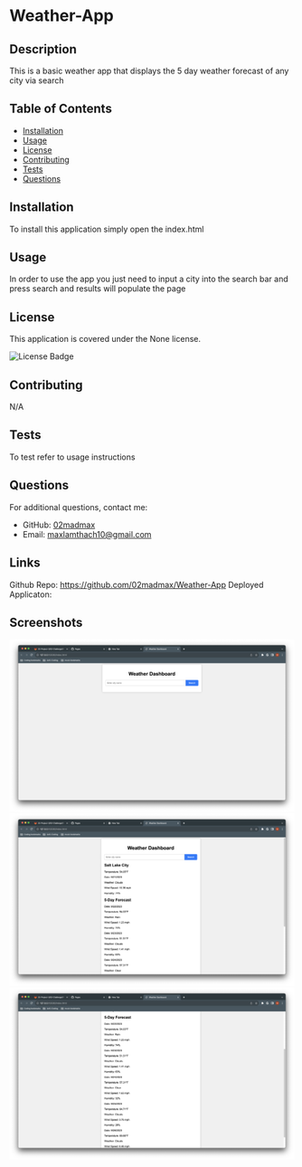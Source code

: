 # Weather-App

## Description

This is a basic weather app that displays the 5 day weather forecast of any city via search

## Table of Contents

- [Installation](#installation)
- [Usage](#usage)
- [License](#license)
- [Contributing](#contributing)
- [Tests](#tests)
- [Questions](#questions)

## Installation

To install this application simply open the index.html 

## Usage

In order to use the app you just need to input a city into the search bar and press search and results will populate the page

## License

This application is covered under the None license.

![License Badge](https://img.shields.io/badge/license-None-brightgreen)

## Contributing

N/A

## Tests

To test refer to usage instructions

## Questions

For additional questions, contact me:
- GitHub: [02madmax](https://github.com/02madmax)
- Email: maxlamthach10@gmail.com

## Links
Github Repo: https://github.com/02madmax/Weather-App
Deployed Applicaton: 

## Screenshots
![Screenshot](./assets/images/screenshot1.png)
![Screenshot](./assets/images/screenshot2.png)
![Screenshot](./assets/images/screenshot3.png)